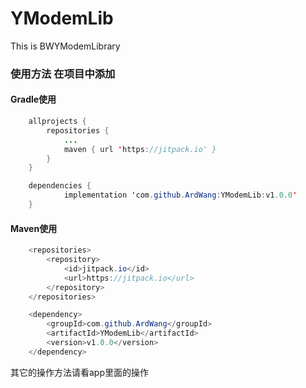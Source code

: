 # YModemLib
This is BWYModemLibrary

### 使用方法 在项目中添加

#### Gradle使用<br/>

```java
	allprojects {
		repositories {
			...
			maven { url 'https://jitpack.io' }
		}
	}
```

```java
	dependencies {
	        implementation 'com.github.ArdWang:YModemLib:v1.0.0'
	}

```

#### Maven使用<br/>

```java
	<repositories>
		<repository>
		    <id>jitpack.io</id>
		    <url>https://jitpack.io</url>
		</repository>
	</repositories>
```

```java
	<dependency>
	    <groupId>com.github.ArdWang</groupId>
	    <artifactId>YModemLib</artifactId>
	    <version>v1.0.0</version>
	</dependency>

```

其它的操作方法请看app里面的操作
